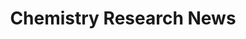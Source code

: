 ---
# Page title
title: Chemistry Research News
# Page type - we want a landing page (such as a homepage)
type: landing

# Your landing page sections - add as many different content blocks as you like
sections:
  - block: collection
    content:
      title: Chemistry Research News
      text: "Newest Insights in Organic Chemistry, Medicinal Chemistry and Research Topics. Find out what I find interesting presented in small snippets."
      page_type: post
      count: 0
      filters:
        tag: research
        exclude_featured: false
    design:
      # Choose a layout view
      view: article-grid
---